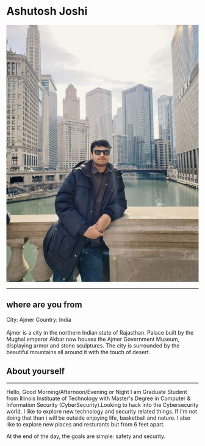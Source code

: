 <html>
<body>

<h1>Ashutosh Joshi</h1>
<img src=https://github.com/ajoshi37/Profile/blob/main/profile.jpg alt="profile picture">

<hr>
<h2> where are you from</h2>
City: Ajmer
Country: India 
<br><br>
Ajmer is a city in the northern Indian state of Rajasthan.
Palace built by the Mughal emperor Akbar now houses the Ajmer Government Museum, displaying armor and stone sculptures. The city is surrounded by the beautiful mountains all around it with the touch of desert. 
<h2>About yourself</h2>
<hr>
Hello, Good Morning/Afternoon/Evening or Night
I am Graduate Student from Illinois Instituate of Technology with Master's Degree in Computer & Information Security (CyberSecurity).Looking to hack into the Cybersecurity world. I like to explore new technology and security related things. If i'm not doing that than i will be outside enjoying life, basketball and nature. I also like to explore new places and resturants but from 6 feet apart. 

At the end of the day, the goals are simple: safety and security.

</body>
</html>
